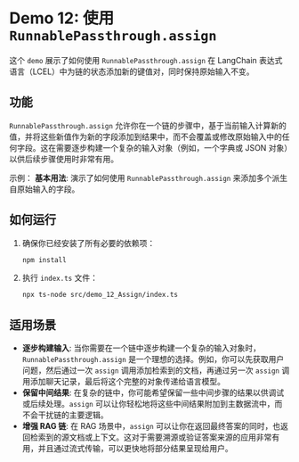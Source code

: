 # Demo 12: 使用 `RunnablePassthrough.assign`

这个 `demo` 展示了如何使用 `RunnablePassthrough.assign` 在 LangChain 表达式语言（LCEL）中为链的状态添加新的键值对，同时保持原始输入不变。

## 功能

`RunnablePassthrough.assign` 允许你在一个链的步骤中，基于当前输入计算新的值，并将这些新值作为新的字段添加到结果中，而不会覆盖或修改原始输入中的任何字段。这在需要逐步构建一个复杂的输入对象（例如，一个字典或 JSON 对象）以供后续步骤使用时非常有用。

示例：
 **基本用法**: 演示了如何使用 `RunnablePassthrough.assign` 来添加多个派生自原始输入的字段。


## 如何运行

1.  确保你已经安装了所有必要的依赖项：

    ```bash
    npm install
    ```

2.  执行 `index.ts` 文件：

    ```bash
    npx ts-node src/demo_12_Assign/index.ts
    ```

## 适用场景

- **逐步构建输入**: 当你需要在一个链中逐步构建一个复杂的输入对象时，`RunnablePassthrough.assign` 是一个理想的选择。例如，你可以先获取用户问题，然后通过一次 `assign` 调用添加检索到的文档，再通过另一次 `assign` 调用添加聊天记录，最后将这个完整的对象传递给语言模型。
- **保留中间结果**: 在复杂的链中，你可能希望保留一些中间步骤的结果以供调试或后续处理。`assign` 可以让你轻松地将这些中间结果附加到主数据流中，而不会干扰链的主要逻辑。
- **增强 RAG 链**: 在 RAG 场景中，`assign` 可以让你在返回最终答案的同时，也返回检索到的源文档或上下文。这对于需要溯源或验证答案来源的应用非常有用，并且通过流式传输，可以更快地将部分结果呈现给用户。